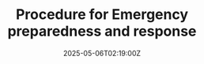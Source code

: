 ---
title: Procedure for Emergency preparedness and response
linkTitle: Procedure for Emergency preparedness and response
date: '2025-05-06T02:19:00Z'
weight: 1
description: Establish a systematic approach for emergency preparedness, including
  risk assessment, response planning, training, activation protocols, incident management,
  and continuous improvement to ensure safety and operational continuity.
draft: false
ref: procedure-for-emergency-preparedness-and-response
---